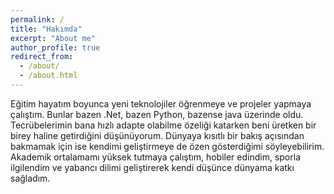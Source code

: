```yaml
---
permalink: /
title: "Hakımda"
excerpt: "About me"
author_profile: true
redirect_from: 
  - /about/
  - /about.html
---
```


Eğitim hayatım boyunca yeni teknolojiler öğrenmeye ve projeler yapmaya çalıştım. Bunlar bazen .Net, bazen Python, bazense java üzerinde oldu. Tecrübelerimin bana hızlı adapte olabilme özeliği katarken beni üretken bir birey haline getirdiğini düşünüyorum. 
 Dünyaya kısıtlı bir bakış açısından bakmamak için ise kendimi geliştirmeye de özen gösterdiğimi söyleyebilirim. Akademik ortalamamı yüksek tutmaya çalıştım, hobiler edindim, sporla ilgilendim ve yabancı dilimi geliştirerek kendi düşünce dünyama katkı sağladım.
